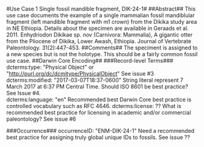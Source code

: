 #Use Case 1 Single fossil mandible fragment, DIK-24-1#
##Abstract##
This use case documents the example of a single mammalian fossil mandiblular fragment (left mandible fragment with m1 crown) from the Dikika study area in NE Ethiopia. Details about the specimen are available in Geraads et al. 2011. Enhydriodon Dikikae sp. nov (Carnivora: Mammalia), A gigantic otter from the Pliocene of Dikika, Lower Awash, Ethiopia. Journal of Vertebrate Paleontology. 31(2):447-453.
##Comments##
The speciment is assigned to a new species but is not the holotype. This should be a fairly common fossil use case.
##Darwin Core Encoding##
###Record-level Terms###
dcterms:type: "Physical Object" or "http://purl.org/dc/dcmitype/PhysicalObject" See issue #3   
dcterms:modified: "2017-03-07T18:37-0600"  String literal represent 7 March 2017 at 6:37 PM Central Time. Should ISO 8601 be best practice? See Issue #4.   
dcterms:language: "en"  Recommended best Darwin Core best practice is controlled vocabulary such as RFC 4646.
dcterms:license: ??  What is recommended best practice for licensing in academic and/or commercial paleontology? See issue #6

###Occurrence###
occurrenceID: "ENM-DIK-24-1" Need a recommended best practice for assigning truly global unique IDs to fossils. See issue ??

